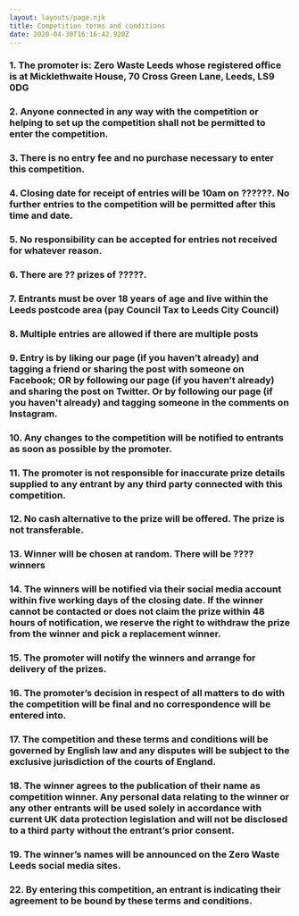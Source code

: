 ```yaml
---
layout: layouts/page.njk
title: Competition terms and conditions
date: 2020-04-30T16:16:42.920Z
---
```

### 1. The promoter is: Zero Waste Leeds whose registered office is at Micklethwaite House, 70 Cross Green Lane, Leeds, LS9 0DG

### 2. Anyone connected in any way with the competition or helping to set up the competition shall not be permitted to enter the competition.

### 3. There is no entry fee and no purchase necessary to enter this competition.

### 4. Closing date for receipt of entries will be 10am on ??????. No further entries to the competition will be permitted after this time and date.

### 5. No responsibility can be accepted for entries not received for whatever reason.

### 6. There are ?? prizes of ?????. 

### 7. Entrants must be over 18 years of age and live within the Leeds postcode area (pay Council Tax to Leeds City Council)

### 8. Multiple entries are allowed if there are multiple posts

### 9. Entry is by liking our page (if you haven’t already) and tagging a friend or sharing the post with someone on Facebook; OR by following our page (if you haven’t already) and sharing the post on Twitter. Or by following our page (if you haven't already) and tagging someone in the comments on Instagram.

### 10. Any changes to the competition will be notified to entrants as soon as possible by the promoter.

### 11. The promoter is not responsible for inaccurate prize details supplied to any entrant by any third party connected with this competition.

### 12. No cash alternative to the prize will be offered. The prize is not transferable.

### 13. Winner will be chosen at random. There will be ???? winners

### 14. The winners will be notified via their social media account within five working days of the closing date. If the winner cannot be contacted or does not claim the prize within 48 hours of notification, we reserve the right to withdraw the prize from the winner and pick a replacement winner.

### 15. The promoter will notify the winners and arrange for delivery of the prizes. 

### 16. The promoter’s decision in respect of all matters to do with the competition will be final and no correspondence will be entered into.

### 17. The competition and these terms and conditions will be governed by English law and any disputes will be subject to the exclusive jurisdiction of the courts of England.

### 18. The winner agrees to the publication of their name as competition winner. Any personal data relating to the winner or any other entrants will be used solely in accordance with current UK data protection legislation and will not be disclosed to a third party without the entrant’s prior consent.

### 19. The winner’s names will be announced on the Zero Waste Leeds social media sites.

### 22. By entering this competition, an entrant is indicating their agreement to be bound by these terms and conditions.
